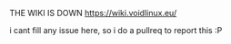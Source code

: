 THE WIKI IS DOWN https://wiki.voidlinux.eu/

i cant fill any issue here, so i do a pullreq to report this :P
